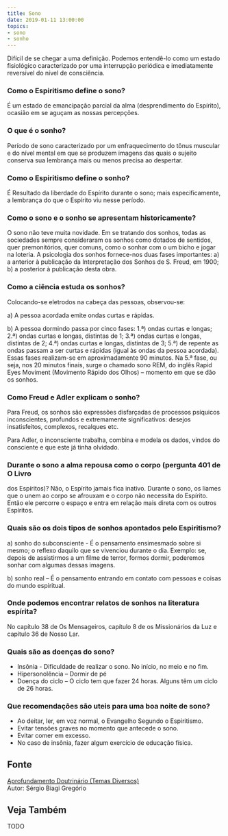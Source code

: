 ```yaml
---
title: Sono
date: 2019-01-11 13:00:00
topics: 
- sono
- sonho
---
```


Difícil de se chegar a uma definição. Podemos entendê-lo como um estado
fisiológico caracterizado por uma interrupção periódica e imediatamente
reversível do nível de consciência.

### Como o Espiritismo define o sono?
É um estado de emancipação parcial da alma (desprendimento do Espírito),
ocasião em se aguçam as nossas percepções.

### O que é o sonho?
Período de sono caracterizado por um enfraquecimento do tônus muscular e
do nível mental em que se produzem imagens das quais o sujeito
conserva sua lembrança mais ou menos precisa ao despertar.

### Como o Espiritismo define o sonho?
É Resultado da liberdade do Espírito durante o sono; mais
especificamente, a lembrança do que o Espírito viu nesse período.

### Como o sono e o sonho se apresentam historicamente?
O sono não teve muita novidade. Em se tratando dos sonhos, todas as
sociedades sempre consideraram os sonhos como dotados de sentidos, quer
premonitórios, quer comuns, como o sonhar com o um bicho e jogar na
loteria. A psicologia dos sonhos fornece-nos duas fases importantes: a)
a anterior à publicação da Interpretação dos Sonhos de S. Freud, em
1900; b) a posterior à publicação desta obra.

### Como a ciência estuda os sonhos?
Colocando-se eletrodos na cabeça das pessoas, observou-se:

a) A pessoa acordada emite ondas curtas e rápidas.

b) A pessoa dormindo passa por cinco fases: 1.ª) ondas curtas e longas;
2.ª) ondas curtas e longas, distintas de 1; 3.ª) ondas curtas e longas,
distintas de 2; 4.ª) ondas curtas e longas, distintas de 3; 5.ª) de
repente as ondas passam a ser curtas e rápidas (igual às ondas da pessoa
acordada). Essas fases realizam-se em aproximadamente 90 minutos. Na 5.ª
fase, ou seja, nos 20 minutos finais, surge o chamado sono REM, do
inglês Rapid Eyes Moviment (Movimento Rápido dos Olhos) – momento em
que se dão os sonhos.

### Como Freud e Adler explicam o sonho?
Para Freud, os sonhos são expressões disfarçadas de processos psíquicos
inconscientes, profundos e extremamente significativos: desejos
insatisfeitos, complexos, recalques etc.

Para Adler, o inconsciente trabalha, combina e modela os dados, vindos
do consciente e que este já tinha olvidado.

### Durante o sono a alma repousa como o corpo (pergunta 401 de O Livro
dos Espíritos)?
Não, o Espírito jamais fica inativo. Durante o sono, os liames que o
unem ao corpo se afrouxam e o corpo não necessita do Espírito. Então ele
percorre o espaço e entra em relação mais direta com os outros
Espíritos.

### Quais são os dois tipos de sonhos apontados pelo Espiritismo?
a) sonho do subconsciente - É o pensamento ensimesmado sobre si
mesmo; o reflexo daquilo que se vivenciou durante o dia. Exemplo: se,
depois de assistirmos a um filme de terror, formos dormir, poderemos
sonhar com algumas dessas imagens.

b) sonho real – É o pensamento entrando em contato com pessoas e
coisas do mundo espiritual.

### Onde podemos encontrar relatos de sonhos na literatura espírita?
No capítulo 38 de Os Mensageiros, capítulo 8 de os Missionários da
Luz e capítulo 36 de Nosso Lar.

### Quais são as doenças do sono?
* Insônia - Dificuldade de realizar o sono. No início, no meio e no fim.
* Hipersonolência – Dormir de pé
* Doença do ciclo – O ciclo tem que fazer 24 horas. Alguns têm um ciclo de 26 horas.

### Que recomendações são uteis para uma boa noite de sono?
* Ao deitar, ler, em voz normal, o Evangelho Segundo o Espiritismo.
* Evitar tensões graves no momento que antecede o sono.
* Evitar comer em excesso.
* No caso de insônia, fazer algum exercício de educação física.

## Fonte
[Aprofundamento Doutrinário (Temas Diversos)](https://sites.google.com/view/aprofundamentodoutrinario/sono-e-o-sonho-o)  
Autor: Sérgio Biagi Gregório

## Veja Também
TODO


